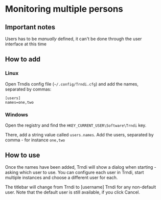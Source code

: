 # Monitoring multiple persons

## Important notes
 Users has to be _manually_ defined, it can't be done through the user interface at this time

## How to add
### Linux
Open Trndis config file (```~/.config/Trndi.cfg```) and add the names, separated by commas:
```
[users]
names=one,two
```

### Windows
Open the registry and find the ```HKEY_CURRENT_USER\Software\Trndi``` key. 

There, add a string value called ```users.names```. Add the users, separated by comma - for instance ```one,two```

## How to use
Once the names have been added, Trndi will show a dialog when starting - asking which user to use. You can configure each user in Trndi, start multiple instances and choose a different user for each.

The titlebar will change from Trndi to [username] Trndi for any non-default user. Note that the default user is still available, if you click Cancel.
